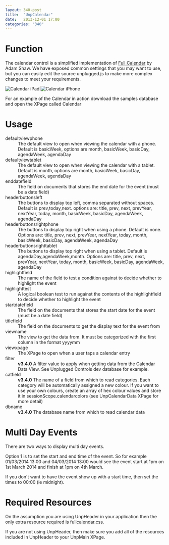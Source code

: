 ```yaml
---
layout: 340-post
title:  "UnpCalendar"
date:   2013-12-01 17:00
categories: "340"
---
```


# Function
The calendar control is a simplified implementation of [Full Calendar](http://arshaw.com/fullcalendar/) by Adam Shaw. We have exposed common settings that you may want to use, but you can easily edit the source unplugged.js to make more complex changes to meet your requirements.

![Calendar iPad](http://teamstudio.s3.amazonaws.com/images/tablet-calendar.png)
![Calendar iPhone](http://teamstudio.s3.amazonaws.com/images/phone-calendar.png)


For an example of the Calendar in action download the samples database and open the XPage called Calendar

# Usage

<dl class="dl-horizontal">
	<dt>defaultviewphone</dt><dd>The default view to open when viewing the calendar with a phone. Default is basicWeek, options are month, basicWeek, basicDay, agendaWeek, agendaDay</dd>
	<dt>defaultviewtablet</dt><dd>The default view to open when viewing the calendar with a tablet. Default is month, options are month, basicWeek, basicDay, agendaWeek, agendaDay</dd>
	<dt>enddatefield</dt><dd>The field on documents that stores the end date for the event (must be a date field)</dd>
	<dt>headerbuttonsleft</dt><dd>The buttons to display top left, comma separated without spaces. Default is prev,today,next. options are: title, prev, next, prevYear, nextYear, today, month, basicWeek, basicDay, agendaWeek, agendaDay</dd>
	<dt>headerbuttonsrightphone</dt><dd>The buttons to display top right when using a phone. Default is none. Options are: title, prev, next, prevYear, nextYear, today, month, basicWeek, basicDay, agendaWeek, agendaDay</dd>
	<dt>headerbuttonsrighttablet</dt><dd>The buttons to display top right when using a tablet. Default is agendaDay,agendaWeek,month. Options are: title, prev, next, prevYear, nextYear, today, month, basicWeek, basicDay, agendaWeek, agendaDay</dd>
	<dt>highlightfield</dt><dd>The name of the field to test a condition against to decide whether to highlight the event</dd>
	<dt>highlighttest</dt><dd>A logical boolean test to run against the contents of the highlightfield to decide whether to highlight the event</dd>
	<dt>startdatefield</dt><dd>The field on the documents that stores the start date for the event (must be a date field)</dd>
	<dt>titlefield</dt><dd>The field on the documents to get the display text for the event from</dd>
	<dt>viewname</dt><dd>The view to get the data from. It must be categorized with the first column in the format yyyymm</dd>
	<dt>viewxpage</dt><dd>The XPage to open when a user taps a calendar entry</dd>
	<dt>filter</dt><dd><strong>v3.4.0</strong> A filter value to apply when getting data from the Calendar Data View. See Unplugged Controls dev database for example.</dd>
	<dt>catfield</dt><dd><strong>v3.4.0</strong> The name of a field from which to read categories. Each category will be automatically assigned a new colour. If you want to use your own colours, create an array of hex colour values and store it in sessionScope.calendarcolors (see UnpCalendarData XPage for more detail)</dd>
	<dt>dbname</dt><dd><strong>v3.4.0</strong> The database name from which to read calendar data</dd>
</dl>

<script src="https://gist.github.com/whitemx/906050275af37eab6f8b.js"></script>

# Multi Day Events
There are two ways to display multi day events.

Option 1 is to set the start and end time of the event. So for example 01/03/2014 13:00 and 04/03/2014 13:00 would see the event start at 1pm on 1st March 2014 and finish at 1pm on 4th March.

If you don't want to have the event show up with a start time, then set the times to 00:00 (ie midnight).

# Required Resources
On the assumption you are using UnpHeader in your application then the only extra resource required is fullcalendar.css.

If you are not using UnpHeader, then make sure you add all of the resources included in UnpHeader to your UnpMain XPage.
